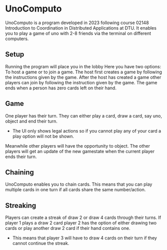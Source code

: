 # UnoComputo

UnoComputo is a program developed in 2023 following course 02148 Introduction to Coordination in Distributed Applications at DTU.
It enables you to play a game of uno with 2-8 friends via the terminal on different computers.

## Setup
Running the program will place you in the lobby
Here you have two options: To host a game or to join a game.
The host first creates a game by following the instructions given by the game.
After the host has created a game other players can join by following the instruction given by the game.
The game ends when a person has zero cards left on their hand.

## Game
One player has their turn.
They can either play a card, draw a card, say uno, object and end their turn.
- The UI only shows legal actions so if you cannot play any of your card a play option will not be shown.

Meanwhile other players will have the opportunity to object.
The other players will get an update of the new gamestate when the current player ends their turn.


## Chaining
UnoComputo enables you to chain cards. This means that you can play multiple cards in one turn if all cards share the same number/action.

## Streaking
Players can create a streak of draw 2 or draw 4 cards through their turns.
If player 1 plays a draw 2 card player 2 has the option of either drawing two cards or play another draw 2 card if their hand contains one.
- This means that player 3 will have to draw 4 cards on their turn if they cannot continue the streak.

